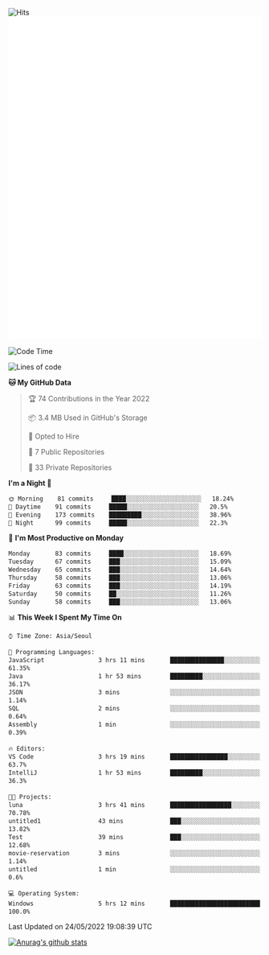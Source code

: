 ![Hits](https://hits.seeyoufarm.com/api/count/incr/badge.svg?url=https%3A%2F%2Fgithub.com%2Fkokose1234&count_bg=%2379C83D&title_bg=%23555555&icon=apple.svg&icon_color=%23E7E7E7&title=hits&edge_flat=false)
<br/>
![Metrics](https://github.com/kokose1234/kokose1234/blob/main/github-metrics.svg)

<!--START_SECTION:waka-->
![Code Time](http://img.shields.io/badge/Code%20Time-645%20hrs%2019%20mins-blue)

![Lines of code](https://img.shields.io/badge/From%20Hello%20World%20I%27ve%20Written-2%20Million%20lines%20of%20code-blue)

**🐱 My GitHub Data** 

> 🏆 74 Contributions in the Year 2022
 > 
> 📦 3.4 MB Used in GitHub's Storage 
 > 
> 💼 Opted to Hire
 > 
> 📜 7 Public Repositories 
 > 
> 🔑 33 Private Repositories  
 > 
**I'm a Night 🦉** 

```text
🌞 Morning    81 commits     ████░░░░░░░░░░░░░░░░░░░░░   18.24% 
🌆 Daytime    91 commits     █████░░░░░░░░░░░░░░░░░░░░   20.5% 
🌃 Evening    173 commits    █████████░░░░░░░░░░░░░░░░   38.96% 
🌙 Night      99 commits     █████░░░░░░░░░░░░░░░░░░░░   22.3%

```
📅 **I'm Most Productive on Monday** 

```text
Monday       83 commits     ████░░░░░░░░░░░░░░░░░░░░░   18.69% 
Tuesday      67 commits     ███░░░░░░░░░░░░░░░░░░░░░░   15.09% 
Wednesday    65 commits     ███░░░░░░░░░░░░░░░░░░░░░░   14.64% 
Thursday     58 commits     ███░░░░░░░░░░░░░░░░░░░░░░   13.06% 
Friday       63 commits     ███░░░░░░░░░░░░░░░░░░░░░░   14.19% 
Saturday     50 commits     ██░░░░░░░░░░░░░░░░░░░░░░░   11.26% 
Sunday       58 commits     ███░░░░░░░░░░░░░░░░░░░░░░   13.06%

```


📊 **This Week I Spent My Time On** 

```text
⌚︎ Time Zone: Asia/Seoul

💬 Programming Languages: 
JavaScript               3 hrs 11 mins       ███████████████░░░░░░░░░░   61.35% 
Java                     1 hr 53 mins        █████████░░░░░░░░░░░░░░░░   36.17% 
JSON                     3 mins              ░░░░░░░░░░░░░░░░░░░░░░░░░   1.14% 
SQL                      2 mins              ░░░░░░░░░░░░░░░░░░░░░░░░░   0.64% 
Assembly                 1 min               ░░░░░░░░░░░░░░░░░░░░░░░░░   0.39%

🔥 Editors: 
VS Code                  3 hrs 19 mins       ████████████████░░░░░░░░░   63.7% 
IntelliJ                 1 hr 53 mins        █████████░░░░░░░░░░░░░░░░   36.3%

🐱‍💻 Projects: 
luna                     3 hrs 41 mins       █████████████████░░░░░░░░   70.78% 
untitled1                43 mins             ███░░░░░░░░░░░░░░░░░░░░░░   13.82% 
Test                     39 mins             ███░░░░░░░░░░░░░░░░░░░░░░   12.68% 
movie-reservation        3 mins              ░░░░░░░░░░░░░░░░░░░░░░░░░   1.14% 
untitled                 1 min               ░░░░░░░░░░░░░░░░░░░░░░░░░   0.6%

💻 Operating System: 
Windows                  5 hrs 12 mins       █████████████████████████   100.0%

```


 Last Updated on 24/05/2022 19:08:39 UTC
<!--END_SECTION:waka-->

[![Anurag's github stats](https://github-readme-stats.vercel.app/api?username=kokose1234&theme=dracula)](https://github.com/anuraghazra/github-readme-stats)



	
